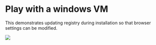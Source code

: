 # Play with a windows VM

This demonstrates updating registry during installation so that browser settings can be modified.

<a href="https://portal.azure.com/#create/Microsoft.Template/uri/https%3A%2F%2Fraw.githubusercontent.com%2Fanhowe%2Fscratch%2Fmaster%2Fwindowsvm%2Fazuredeploy.json" target="_blank">
    <img src="http://azuredeploy.net/deploybutton.png"/>
</a>

